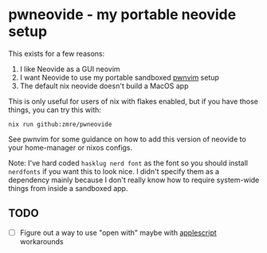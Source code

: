 # pwneovide - my portable neovide setup

This exists for a few reasons:

1. I like Neovide as a GUI neovim
2. I want Neovide to use my portable sandboxed [pwnvim](https://github.com/zmre/pwnvim) setup
3. The default nix neovide doesn't build a MacOS app

This is only useful for users of nix with flakes enabled, but if you have those things, you can try this with: 

`nix run github:zmre/pwneovide`

See pwnvim for some guidance on how to add this version of neovide to your home-manager or nixos configs.

Note: I've hard coded `hasklug nerd font` as the font so you should install `nerdfonts` if you want this to look nice. I didn't specify them as a dependency mainly because I don't really know how to require system-wide things from inside a sandboxed app.

## TODO

* [ ] Figure out a way to use "open with" maybe with [applescript](https://github.com/neovide/neovide/issues/1259) workarounds
